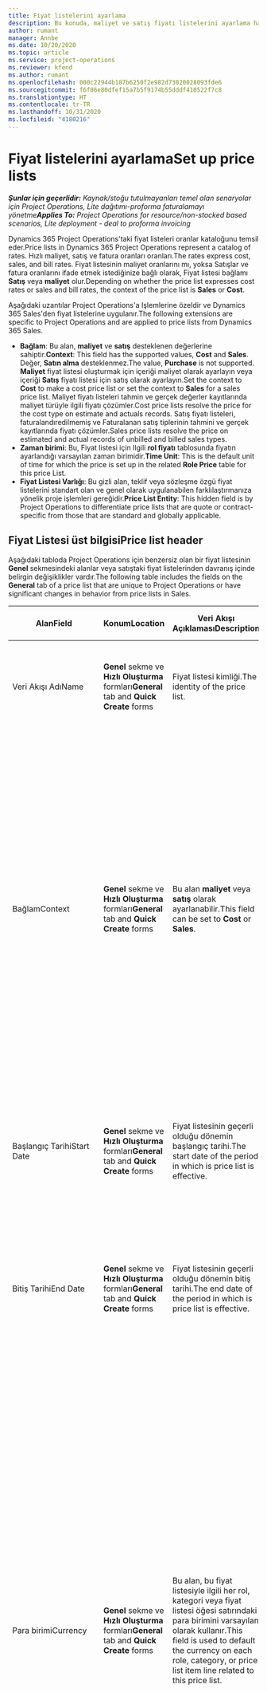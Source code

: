 ```yaml
---
title: Fiyat listelerini ayarlama
description: Bu konuda, maliyet ve satış fiyatı listelerini ayarlama hakkında bilgi verilmektedir.
author: rumant
manager: Annbe
ms.date: 10/20/2020
ms.topic: article
ms.service: project-operations
ms.reviewer: kfend
ms.author: rumant
ms.openlocfilehash: 000c22944b187b6250f2e982d73020028093fde6
ms.sourcegitcommit: f6f86e80dfef15a7b5f9174b55dddf410522f7c8
ms.translationtype: HT
ms.contentlocale: tr-TR
ms.lasthandoff: 10/31/2020
ms.locfileid: "4180216"
---
```

# <a name="set-up-price-lists"></a><span data-ttu-id="ce969-103">Fiyat listelerini ayarlama</span><span class="sxs-lookup"><span data-stu-id="ce969-103">Set up price lists</span></span>

<span data-ttu-id="ce969-104">_**Şunlar için geçerlidir:** Kaynak/stoğu tutulmayanları temel alan senaryolar için Project Operations, Lite dağıtımı-proforma faturalamayı yönetme_</span><span class="sxs-lookup"><span data-stu-id="ce969-104">_**Applies To:** Project Operations for resource/non-stocked based scenarios, Lite deployment - deal to proforma invoicing_</span></span>

<span data-ttu-id="ce969-105">Dynamics 365 Project Operations'taki fiyat listeleri oranlar kataloğunu temsil eder.</span><span class="sxs-lookup"><span data-stu-id="ce969-105">Price lists in Dynamics 365 Project Operations represent a catalog of rates.</span></span> <span data-ttu-id="ce969-106">Hızlı maliyet, satış ve fatura oranları oranları.</span><span class="sxs-lookup"><span data-stu-id="ce969-106">The rates express cost, sales, and bill rates.</span></span> <span data-ttu-id="ce969-107">Fiyat listesinin maliyet oranlarını mı, yoksa Satışlar ve fatura oranlarını ifade etmek istediğinize bağlı olarak, Fiyat listesi bağlamı **Satış** veya **maliyet** olur.</span><span class="sxs-lookup"><span data-stu-id="ce969-107">Depending on whether the price list expresses cost rates or sales and bill rates, the context of the price list is **Sales** or **Cost**.</span></span>

<span data-ttu-id="ce969-108">Aşağıdaki uzantılar Project Operations'a Işlemlerine özeldir ve Dynamics 365 Sales'den fiyat listelerine uygulanır.</span><span class="sxs-lookup"><span data-stu-id="ce969-108">The following extensions are specific to Project Operations and are applied to price lists from Dynamics 365 Sales.</span></span>

- <span data-ttu-id="ce969-109">**Bağlam**: Bu alan, **maliyet** ve **satış** desteklenen değerlerine sahiptir.</span><span class="sxs-lookup"><span data-stu-id="ce969-109">**Context**: This field has the supported values, **Cost** and **Sales**.</span></span> <span data-ttu-id="ce969-110">Değer, **Satın alma** desteklenmez.</span><span class="sxs-lookup"><span data-stu-id="ce969-110">The value, **Purchase** is not supported.</span></span> <span data-ttu-id="ce969-111">**Maliyet** fiyat listesi oluşturmak için içeriği maliyet olarak ayarlayın veya içeriği **Satış** fiyatı listesi için satış olarak ayarlayın.</span><span class="sxs-lookup"><span data-stu-id="ce969-111">Set the context to **Cost** to make a cost price list or set the context to **Sales** for a sales price list.</span></span> <span data-ttu-id="ce969-112">Maliyet fiyatı listeleri tahmin ve gerçek değerler kayıtlarında maliyet türüyle ilgili fiyatı çözümler.</span><span class="sxs-lookup"><span data-stu-id="ce969-112">Cost price lists resolve the price for the cost type on estimate and actuals records.</span></span> <span data-ttu-id="ce969-113">Satış fiyatı listeleri, faturalandıredilmemiş ve Faturalanan satış tiplerinin tahmini ve gerçek kayıtlarında fiyatı çözümler.</span><span class="sxs-lookup"><span data-stu-id="ce969-113">Sales price lists resolve the price on estimated and actual records of unbilled and billed sales types.</span></span>
- <span data-ttu-id="ce969-114">**Zaman birimi**: Bu, Fiyat listesi için Ilgili **rol fiyatı** tablosunda fiyatın ayarlandığı varsayılan zaman birimidir.</span><span class="sxs-lookup"><span data-stu-id="ce969-114">**Time Unit**: This is the default unit of time for which the price is set up in the related **Role Price** table for this price List.</span></span>
- <span data-ttu-id="ce969-115">**Fiyat Listesi Varlığı**: Bu gizli alan, teklif veya sözleşme özgü fiyat listelerini standart olan ve genel olarak uygulanabilen farklılaştırmanıza yönelik proje işlemleri gereğidir.</span><span class="sxs-lookup"><span data-stu-id="ce969-115">**Price List Entity**: This  hidden field is by Project Operations to differentiate price lists that are quote or contract-specific from those that are standard and globally applicable.</span></span>

## <a name="price-list-header"></a><span data-ttu-id="ce969-116">Fiyat Listesi üst bilgisi</span><span class="sxs-lookup"><span data-stu-id="ce969-116">Price list header</span></span>

<span data-ttu-id="ce969-117">Aşağıdaki tabloda Project Operations için benzersiz olan bir fiyat listesinin **Genel** sekmesindeki alanlar veya satıştaki fiyat listelerinden davranış içinde belirgin değişiklikler vardır.</span><span class="sxs-lookup"><span data-stu-id="ce969-117">The following table includes the fields on the **General** tab of a price list that are unique to Project Operations or have significant changes in behavior from price lists in Sales.</span></span>

| <span data-ttu-id="ce969-118">Alan</span><span class="sxs-lookup"><span data-stu-id="ce969-118">Field</span></span> | <span data-ttu-id="ce969-119">Konum</span><span class="sxs-lookup"><span data-stu-id="ce969-119">Location</span></span> | <span data-ttu-id="ce969-120">Veri Akışı Açıklaması</span><span class="sxs-lookup"><span data-stu-id="ce969-120">Description</span></span> | <span data-ttu-id="ce969-121">Aşağı yönlü etki</span><span class="sxs-lookup"><span data-stu-id="ce969-121">Downstream impact</span></span> |
| --- | --- | --- | --- |
| <span data-ttu-id="ce969-122">Veri Akışı Adı</span><span class="sxs-lookup"><span data-stu-id="ce969-122">Name</span></span> | <span data-ttu-id="ce969-123">**Genel** sekme ve **Hızlı Oluşturma** formları</span><span class="sxs-lookup"><span data-stu-id="ce969-123">**General** tab and **Quick Create** forms</span></span> | <span data-ttu-id="ce969-124">Fiyat listesi kimliği.</span><span class="sxs-lookup"><span data-stu-id="ce969-124">The identity of the price list.</span></span> | <span data-ttu-id="ce969-125">Fiyat listesi, bu değeri tüm liste sayfalarında ve açılan seçeneklerle gösterilir.</span><span class="sxs-lookup"><span data-stu-id="ce969-125">The price list is shown with this value on all list pages and drop-down options.</span></span>|
| <span data-ttu-id="ce969-126">Bağlam</span><span class="sxs-lookup"><span data-stu-id="ce969-126">Context</span></span> | <span data-ttu-id="ce969-127">**Genel** sekme ve **Hızlı Oluşturma** formları</span><span class="sxs-lookup"><span data-stu-id="ce969-127">**General** tab and **Quick Create** forms</span></span> | <span data-ttu-id="ce969-128">Bu alan **maliyet** veya **satış** olarak ayarlanabilir.</span><span class="sxs-lookup"><span data-stu-id="ce969-128">This field can be set to **Cost** or **Sales**.</span></span> | <span data-ttu-id="ce969-129">**Maliyet** tahminleri ve maliyet fiili değerleri için fiyatı aramak amacıyla maliyet ayarı atanan bir fiyat listesi kullanılır.</span><span class="sxs-lookup"><span data-stu-id="ce969-129">A price list set to **Cost** is used to look up the price for cost estimates and cost actuals.</span></span> <span data-ttu-id="ce969-130">Satış tahminleri ve satış fiili değerleri için fiyatı aramak amacıyla **Satış** ayarı atanan bir fiyat listesi kullanılır.</span><span class="sxs-lookup"><span data-stu-id="ce969-130">A price list set to **Sales** is used to look up the price for sales estimates and sales actuals.</span></span> <span data-ttu-id="ce969-131">Yalnızca bir müşteri, proje teklif veya proje sözleşme için yalnızca içeriği **Satış** olarak ayarı yapılmış fiyat listeleri bir proje fiyat listesine iliştirilebilir.</span><span class="sxs-lookup"><span data-stu-id="ce969-131">Only price lists that have the context set to **Sales** can be attached to project price lists for customers, project quotes, and project contracts.</span></span> |
| <span data-ttu-id="ce969-132">Başlangıç Tarihi</span><span class="sxs-lookup"><span data-stu-id="ce969-132">Start Date</span></span> | <span data-ttu-id="ce969-133">**Genel** sekme ve **Hızlı Oluşturma** formları</span><span class="sxs-lookup"><span data-stu-id="ce969-133">**General** tab and **Quick Create** forms</span></span> | <span data-ttu-id="ce969-134">Fiyat listesinin geçerli olduğu dönemin başlangıç tarihi.</span><span class="sxs-lookup"><span data-stu-id="ce969-134">The start date of the period in which is price list is effective.</span></span> | <span data-ttu-id="ce969-135">**Bitiş tarihi** alanıyla birlikte bu alan belirli bir tahmin veya gerçek satır için hangi fiyat listesinin geçerli olduğunu belirlemek için kullanılır.</span><span class="sxs-lookup"><span data-stu-id="ce969-135">With the **End Date** field, this field is used to determine which price list is applicable for a certain estimate or actual line.</span></span> |
| <span data-ttu-id="ce969-136">Bitiş Tarihi</span><span class="sxs-lookup"><span data-stu-id="ce969-136">End Date</span></span> | <span data-ttu-id="ce969-137">**Genel** sekme ve **Hızlı Oluşturma** formları</span><span class="sxs-lookup"><span data-stu-id="ce969-137">**General** tab and **Quick Create** forms</span></span> | <span data-ttu-id="ce969-138">Fiyat listesinin geçerli olduğu dönemin bitiş tarihi.</span><span class="sxs-lookup"><span data-stu-id="ce969-138">The end date of the period in which is price list is effective.</span></span> | <span data-ttu-id="ce969-139">**Başlanıgç tarihi** alanıyla birlikte bu alan belirli bir tahmin veya gerçek satır için hangi fiyat listesinin geçerli olduğunu belirlemek için kullanılır.</span><span class="sxs-lookup"><span data-stu-id="ce969-139">With the **Start Date** field, this field is used to determine which price list is applicable for a certain estimate or actual line.</span></span> |
| <span data-ttu-id="ce969-140">Para birimi</span><span class="sxs-lookup"><span data-stu-id="ce969-140">Currency</span></span> | <span data-ttu-id="ce969-141">**Genel** sekme ve **Hızlı Oluşturma** formları</span><span class="sxs-lookup"><span data-stu-id="ce969-141">**General** tab and **Quick Create** forms</span></span> | <span data-ttu-id="ce969-142">Bu alan, bu fiyat listesiyle ilgili her rol, kategori veya fiyat listesi öğesi satırındaki para birimini varsayılan olarak kullanır.</span><span class="sxs-lookup"><span data-stu-id="ce969-142">This field is used to default the currency on each role, category, or price list item line related to this price list.</span></span> | <span data-ttu-id="ce969-143">**Satış** fiyatı listelerinde, roller, Kategoriler veya fiyat listesi öğesi satırları bu para birimi dışındaki herhangi bir para birimi içinde oluşturulamaz.</span><span class="sxs-lookup"><span data-stu-id="ce969-143">On **Sales** price lists, roles, categories, or price list item lines can't be created in any currency other than this currency.</span></span> <span data-ttu-id="ce969-144">**Maliyet** fiyatı listelerinde, herhangi bir para biriminde bir rol fiyatı satırı oluşturabilirsiniz.</span><span class="sxs-lookup"><span data-stu-id="ce969-144">On **Cost** price lists, you can create a role price line in any currency.</span></span> <span data-ttu-id="ce969-145">Burada tanımlanan para birimi varsayılan olarak kullanılır.</span><span class="sxs-lookup"><span data-stu-id="ce969-145">The currency defined here is used as a default.</span></span> <span data-ttu-id="ce969-146">İlgili rol fiyatları olan Kullanıcı Kurulumu, herhangi bir para biriminde işçilik maliyet oranı kurulumunu etkinleştirmek için bu değeri geçersiz kılabilir.</span><span class="sxs-lookup"><span data-stu-id="ce969-146">The user setup that is related role prices can override this value to enable labor cost rate setup in any currency.</span></span> <span data-ttu-id="ce969-147">Kategori maliyet oranları ve fiyat listesi madde maliyetleri yalnızca burada tanımlanan para birimi cinsinden ayarlanabilir.</span><span class="sxs-lookup"><span data-stu-id="ce969-147">Category cost rates and price list item costs can be set up only in the currency defined here.</span></span> |
| <span data-ttu-id="ce969-148">Zaman Birimi</span><span class="sxs-lookup"><span data-stu-id="ce969-148">Time Unit</span></span> | <span data-ttu-id="ce969-149">**Genel** sekme ve **Hızlı Oluşturma** formları</span><span class="sxs-lookup"><span data-stu-id="ce969-149">**General** tab and **Quick Create** forms</span></span> | <span data-ttu-id="ce969-150">Bu alan, bu fiyat listesiyle ilgili her rol öğesi satırındaki saat birimini varsayılan olarak kullanır.</span><span class="sxs-lookup"><span data-stu-id="ce969-150">This field is used to default the time unit on each role line related to this price list.</span></span> | <span data-ttu-id="ce969-151">Bu alan değeri yalnızca ilgili rol fiyatı kurulumunda kullanılır.</span><span class="sxs-lookup"><span data-stu-id="ce969-151">This field value is only used on related role price setup.</span></span> <span data-ttu-id="ce969-152">**Maliyet** ve **Satış** fiyatı listelerinde, herhangi bir zaman biriminde bir rol fiyatı satırı oluşturabilirsiniz.</span><span class="sxs-lookup"><span data-stu-id="ce969-152">On **Cost** and **Sales** price lists, you can create a role price line in any unit of time.</span></span> <span data-ttu-id="ce969-153">Burada tanımlanan zaman birimi varsayılan olarak kullanılır.</span><span class="sxs-lookup"><span data-stu-id="ce969-153">The time unit defined here is used as a default.</span></span> <span data-ttu-id="ce969-154">İlgili rol fiyatları olan Kullanıcı Kurulumu, herhangi bir zaman biriminde işçilik maliyet ve fatura oranı kurulumunu etkinleştirmek için bu değeri geçersiz kılabilir.</span><span class="sxs-lookup"><span data-stu-id="ce969-154">The user setup related role prices can override this value to enable labor cost and bill rate setup in any unit of time.</span></span> |
| <span data-ttu-id="ce969-155">Veri Akışı Açıklaması</span><span class="sxs-lookup"><span data-stu-id="ce969-155">Description</span></span> | <span data-ttu-id="ce969-156">**Genel** sekme ve **Hızlı Oluşturma** formları</span><span class="sxs-lookup"><span data-stu-id="ce969-156">**General** tab and **Quick Create** forms</span></span> | <span data-ttu-id="ce969-157">Bu bir metin alanıdır ve fiyat listesinin çok satırlı bir açıklamasını kullanmanıza olanak sağlar.</span><span class="sxs-lookup"><span data-stu-id="ce969-157">This text field allows you to provide a multi-line description of the price list.</span></span> | <span data-ttu-id="ce969-158">Bu alan, ilgili fiyat listeleri içeren çeşitli varlıklarda fiyat listesindeki **ilişkili** görünümlerde gösterilir.</span><span class="sxs-lookup"><span data-stu-id="ce969-158">This field is shown in the **Associated** views on the price list in various entities that have related price lists.</span></span> |
